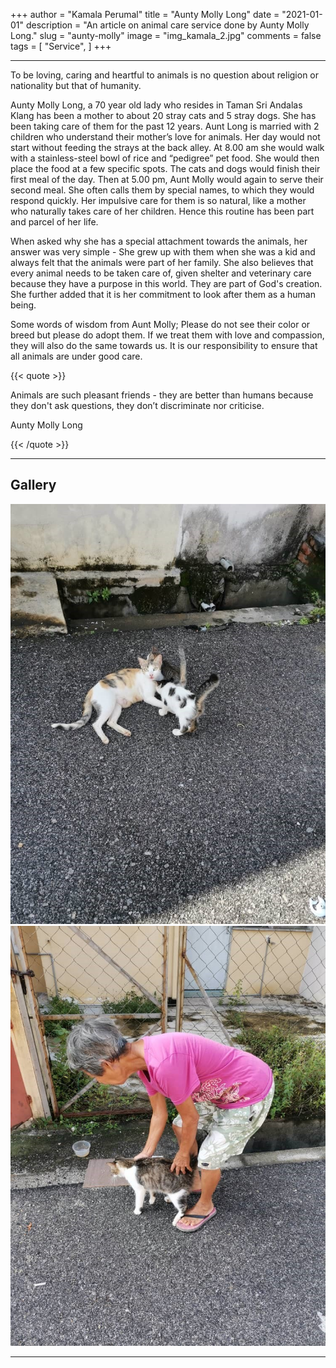 +++
author = "Kamala Perumal"
title = "Aunty Molly Long"
date = "2021-01-01"
description = "An article on animal care service done by Aunty Molly Long."
slug = "aunty-molly"
image = "img_kamala_2.jpg"
comments = false
tags = [
    "Service",
]
+++

---

To be loving, caring and heartful to animals is no question about religion or nationality but that of humanity.

Aunty Molly Long, a 70 year old lady who resides in Taman Sri Andalas Klang has been a mother to about 20 stray cats and 5 stray dogs. She has been taking care of them for the past 12 years. Aunt Long is married with 2 children who understand their mother’s love for animals. Her day would not start without feeding the strays at the back alley. At 8.00 am she would walk with a stainless-steel bowl of rice and “pedigree” pet food. She would then place the food at a few specific spots. The cats and dogs would finish their first meal of the day. Then at 5.00 pm, Aunt Molly would again to serve their second meal. She often calls them by special names, to which they would respond quickly. Her impulsive care for them is so natural, like a mother who naturally takes care of her children. Hence this routine has been part and parcel of her life. 

When asked why she has a special attachment towards the animals, her answer was very simple - She grew up with them when she was a kid and always felt that the animals were part of her family. She also believes that every animal needs to be taken care of, given shelter and veterinary care because they have a purpose in this world. They are part of God's creation. She further added that it is her commitment to look after them as a human being. 

Some words of wisdom from Aunt Molly; Please do not see their color or breed but please do adopt them. If we treat them with love and compassion, they will also do the same towards us. It is our responsibility to ensure that all animals are under good care.   

{{< quote >}}
<p>Animals are such pleasant friends - they are better than humans because they don't ask questions, they don’t discriminate nor criticise. <br /></p>
<p>Aunty Molly Long</p>
{{< /quote >}}

---

## Gallery

![](img_kamala_1.jpg) ![](img_kamala_2.jpg)

---
